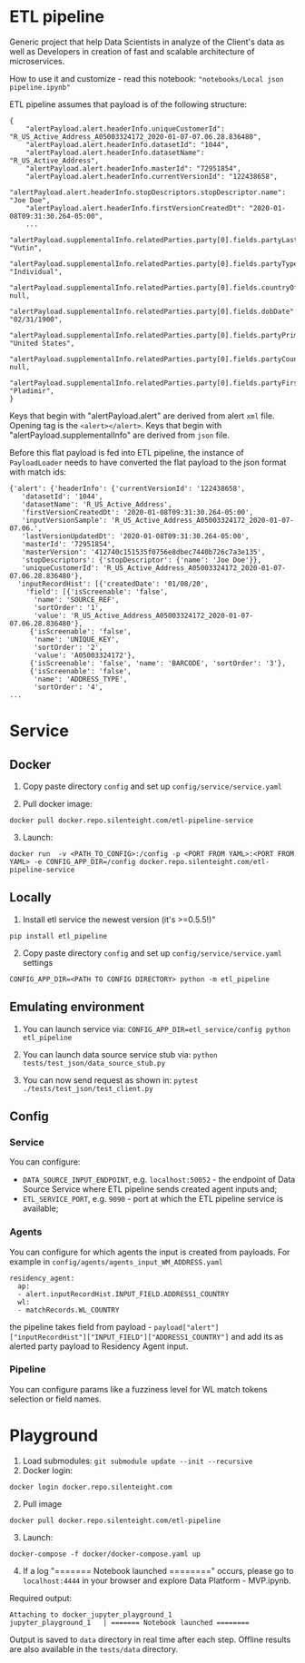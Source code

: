 # ETL pipeline

Generic project that help Data Scientists in analyze of the Client's data as well as Developers in creation of fast and scalable architecture of microservices. 

How to use it and customize - read this notebook: `"notebooks/Local json pipeline.ipynb"`

ETL pipeline assumes that payload is of the following structure:

```
{
    "alertPayload.alert.headerInfo.uniqueCustomerId": "R_US_Active_Address_A05003324172_2020-01-07-07.06.28.836480",
    "alertPayload.alert.headerInfo.datasetId": "1044",
    "alertPayload.alert.headerInfo.datasetName": "R_US_Active_Address",
    "alertPayload.alert.headerInfo.masterId": "72951854",
    "alertPayload.alert.headerInfo.currentVersionId": "122438658",
    "alertPayload.alert.headerInfo.stopDescriptors.stopDescriptor.name": "Joe Doe",
    "alertPayload.alert.headerInfo.firstVersionCreatedDt": "2020-01-08T09:31:30.264-05:00",
    ...
    "alertPayload.supplementalInfo.relatedParties.party[0].fields.partyLastName": "Vutin",
    "alertPayload.supplementalInfo.relatedParties.party[0].fields.partyType": "Individual",
    "alertPayload.supplementalInfo.relatedParties.party[0].fields.countryOfIncorporation": null,
    "alertPayload.supplementalInfo.relatedParties.party[0].fields.dobDate": "02/31/1900",
    "alertPayload.supplementalInfo.relatedParties.party[0].fields.partyPrimaryCitizenshipCountry": "United States",
    "alertPayload.supplementalInfo.relatedParties.party[0].fields.partyCountryOfBirth": null,
    "alertPayload.supplementalInfo.relatedParties.party[0].fields.partyFirstName": "Pladimir",
}
```

Keys that begin with "alertPayload.alert" are derived from alert `xml` file. Opening tag is the `<alert></alert>`.
Keys that begin with "alertPayload.supplementalInfo" are derived from `json` file.

Before this flat payload is fed into ETL pipeline, the instance of `PayloadLoader` needs to have converted the flat payload to the json format with match ids:

```
{'alert': {'headerInfo': {'currentVersionId': '122438658',
   'datasetId': '1044',
   'datasetName': 'R_US_Active_Address',
   'firstVersionCreatedDt': '2020-01-08T09:31:30.264-05:00',
   'inputVersionSample': 'R_US_Active_Address_A05003324172_2020-01-07-07.06.',
   'lastVersionUpdatedDt': '2020-01-08T09:31:30.264-05:00',
   'masterId': '72951854',
   'masterVersion': '412740c151535f0756e8dbec7440b726c7a3e135',
   'stopDescriptors': {'stopDescriptor': {'name': 'Joe Doe'}},
   'uniqueCustomerId': 'R_US_Active_Address_A05003324172_2020-01-07-07.06.28.836480'},
  'inputRecordHist': [{'createdDate': '01/08/20',
    'field': [{'isScreenable': 'false',
      'name': 'SOURCE_REF',
      'sortOrder': '1',
      'value': 'R_US_Active_Address_A05003324172_2020-01-07-07.06.28.836480'},
     {'isScreenable': 'false',
      'name': 'UNIQUE_KEY',
      'sortOrder': '2',
      'value': 'A05003324172'},
     {'isScreenable': 'false', 'name': 'BARCODE', 'sortOrder': '3'},
     {'isScreenable': 'false',
      'name': 'ADDRESS_TYPE',
      'sortOrder': '4',
...
```


# Service



## Docker

1. Copy paste directory `config` and set up `config/service/service.yaml`

2. Pull docker image:

`docker pull docker.repo.silenteight.com/etl-pipeline-service`

3. Launch:

`docker run  -v <PATH_TO_CONFIG>:/config -p <PORT FROM YAML>:<PORT FROM YAML> -e CONFIG_APP_DIR=/config docker.repo.silenteight.com/etl-pipeline-service`



## Locally

1. Install etl service the newest version (it's >=0.5.5!)"

`pip install etl_pipeline`

2. Copy paste directory `config` and set up `config/service/service.yaml` settings

`CONFIG_APP_DIR=<PATH TO CONFIG DIRECTORY> python -m etl_pipeline`



## Emulating environment

1. You can launch service via:
`CONFIG_APP_DIR=etl_service/config python etl_pipeline`

2. You can launch data source service stub via:
`python tests/test_json/data_source_stub.py`

3. You can now send request as shown in:
`pytest ./tests/test_json/test_client.py`



## Config

### Service

You can configure:
- `DATA_SOURCE_INPUT_ENDPOINT`, e.g. `localhost:50052` - the endpoint of Data Source Service where ETL pipeline sends created agent inputs and;
- `ETL_SERVICE_PORT`, e.g. `9090`  - port at which the ETL pipeline service is available;



### Agents

You can configure for which agents the input is created from payloads. For example in `config/agents/agents_input_WM_ADDRESS.yaml`

```
residency_agent:
  ap:
  - alert.inputRecordHist.INPUT_FIELD.ADDRESS1_COUNTRY
  wl:
  - matchRecords.WL_COUNTRY
```

the pipeline takes field from payload - `payload["alert"]["inputRecordHist"]["INPUT_FIELD"]["ADDRESS1_COUNTRY"]` and add its as alerted party payload to Residency Agent input. 



### Pipeline

You can configure params like a fuzziness level for WL match tokens selection or field names.


# Playground

1. Load submodules: `git submodule update --init --recursive`
2. Docker login:
```
docker login docker.repo.silenteight.com
```
2. Pull image
```
docker pull docker.repo.silenteight.com/etl-pipeline
```

3. Launch:
```
docker-compose -f docker/docker-compose.yaml up
```
4. If a log "======= Notebook launched ========" occurs, please go to `localhost:4444` in your browser and explore Data Platform - MVP.ipynb. 

Required output:
```
Attaching to docker_jupyter_playground_1
jupyter_playground_1   | ======= Notebook launched ========
```

Output is saved to `data` directory in real time after each step. Offline results are also available in the `tests/data` directory. 